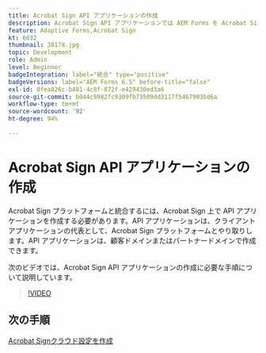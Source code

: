 ```yaml
---
title: Acrobat Sign API アプリケーションの作成
description: Acrobat Sign API アプリケーションでは AEM Forms を Acrobat Sign と統合できます。
feature: Adaptive Forms,Acrobat Sign
kt: 6032
thumbnail: 38178.jpg
topic: Development
role: Admin
level: Beginner
badgeIntegration: label="統合" type="positive"
badgeVersions: label="AEM Forms 6.5" before-title="false"
exl-id: 0fea826c-b481-4c8f-872f-e429430ed3a6
source-git-commit: b044c9982fc9309fb73509dd3117f5467903bd6a
workflow-type: tm+mt
source-wordcount: '92'
ht-degree: 94%

---
```


# Acrobat Sign API アプリケーションの作成

Acrobat Sign プラットフォームと統合するには、Acrobat Sign 上で API アプリケーションを作成する必要があります。API アプリケーションは、クライアントアプリケーションの代表として、Acrobat Sign プラットフォームとやり取りします。API アプリケーションは、顧客ドメインまたはパートナードメインで作成できます。

次のビデオでは、Acrobat Sign API アプリケーションの作成に必要な手順について説明しています。

>[!VIDEO](https://video.tv.adobe.com/v/38178?quality=12&learn=on)

## 次の手順

[Acrobat Signクラウド設定を作成](./create-adobe-sign-cloud-configuration.md)